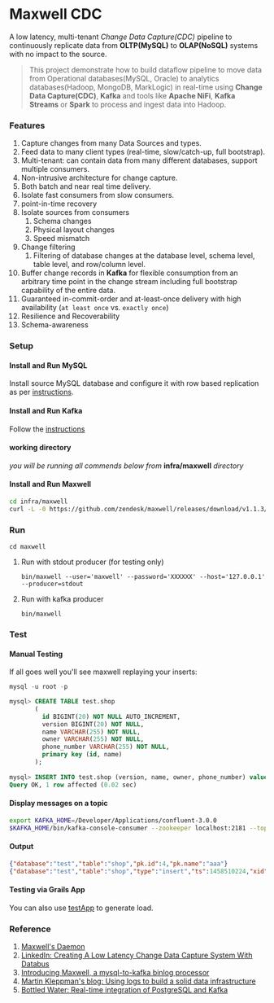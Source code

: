 Maxwell CDC
===========
A low latency, multi-tenant *Change Data Capture(CDC)* pipeline to continuously replicate data from **OLTP(**MySQL**)** to **OLAP(**NoSQL**)** systems with no impact to the source.


> This project demonstrate how to build dataflow pipeline to move data from Operational databases(MySQL, Oracle) to analytics databases(Hadoop, MongoDB, MarkLogic) in real-time using **Change Data Capture(CDC)**, **Kafka** and tools like **Apache NiFi**, **Kafka Streams** or **Spark** to process and ingest data into Hadoop.

### Features

 1. Capture changes from many Data Sources and types.
 2. Feed data to many client types (real-time, slow/catch-up, full bootstrap).
 3. Multi-tenant: can contain data from many different databases, support multiple consumers.
 4. Non-intrusive architecture for change capture.
 5. Both batch and near real time delivery.
 6. Isolate fast consumers from slow consumers.
 7. point-in-time recovery
 8. Isolate sources from consumers
    1. Schema changes
    2. Physical layout changes
    3. Speed mismatch
 9. Change filtering
    1. Filtering of database changes at the database level, schema level, table level, and row/column level.
10. Buffer change records in **Kafka** for flexible consumption from an arbitrary time point in the change stream including full bootstrap capability of the entire data.
11. Guaranteed in-commit-order and at-least-once delivery with high availability (`at least once` vs. `exactly once`)
12. Resilience and Recoverability
13. Schema-awareness

### Setup


#### Install and Run MySQL
Install source MySQL database and configure it with row based replication as per [instructions](../mysql/).

#### Install and Run Kafka
Follow the [instructions](../kafka/)

#### working directory
*you will be running all commends below from* **infra/maxwell** *directory*

#### Install and Run Maxwell

```bash
cd infra/maxwell 
curl -L -0 https://github.com/zendesk/maxwell/releases/download/v1.1.3/maxwell-1.1.3.tar.gz | tar --strip-components=1 -zx -C .
```

### Run

   `cd maxwell`

1. Run with stdout producer (for testing only)

   `bin/maxwell --user='maxwell' --password='XXXXXX' --host='127.0.0.1' --producer=stdout`
2. Run with kafka producer

   `bin/maxwell`

### Test

#### Manual Testing
If all goes well you'll see maxwell replaying your inserts:

```sql
mysql -u root -p

mysql> CREATE TABLE test.shop
       (
         id BIGINT(20) NOT NULL AUTO_INCREMENT,
         version BIGINT(20) NOT NULL,
         name VARCHAR(255) NOT NULL,
         owner VARCHAR(255) NOT NULL,
         phone_number VARCHAR(255) NOT NULL,
         primary key (id, name)
       );
       
mysql> INSERT INTO test.shop (version, name, owner, phone_number) values (0, 'aaa', 'bbb', '3331114444');
Query OK, 1 row affected (0.02 sec)

```
#### Display messages on a topic
```bash
export KAFKA_HOME=/Developer/Applications/confluent-3.0.0
$KAFKA_HOME/bin/kafka-console-consumer --zookeeper localhost:2181 --topic maxwell --from-beginning --property print.key=true
```

#### Output
```json
{"database":"test","table":"shop","pk.id":4,"pk.name":"aaa"}
{"database":"test","table":"shop","type":"insert","ts":1458510224,"xid":33531,"commit":true,"data":{"owner":"bbb","name":"aaa","phone_number":"3331114444","id":4,"version":0}}
```

####  Testing via Grails App
You can also use [testApp](./testApp/) to generate load.


### Reference
1. [Maxwell's Daemon](http://maxwells-daemon.io/quickstart/)
2. [LinkedIn: Creating A Low Latency Change Data Capture System With Databus](http://highscalability.com/blog/2012/3/19/linkedin-creating-a-low-latency-change-data-capture-system-w.html)
3. [Introducing Maxwell, a mysql-to-kafka binlog processor](https://developer.zendesk.com/blog/introducing-maxwell-a-mysql-to-kafka-binlog-processor)
4. [Martin Kleppman's blog: Using logs to build a solid data infrastructure](https://martin.kleppmann.com/2015/05/27/logs-for-data-infrastructure.html)
5. [Bottled Water: Real-time integration of PostgreSQL and Kafka](http://www.confluent.io/blog/bottled-water-real-time-integration-of-postgresql-and-kafka/)
